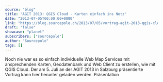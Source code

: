 ```yaml
---
source: "blog"
title: "AGIT 2013: QGIS Cloud - Karten einfach ins Netz"
date: "2013-07-05T00:00:00+0000"
link: "https://blog.sourcepole.ch/2013/07/05/vortrag-agit-2013-qgis-cloud-karten-einfach-ins-netz/"
draft: "false"
showcase: "planet"
subscribers: ["sourcepole"]
author: "Sourcepole"
tags: []
---
```


Noch nie war es so einfach individuelle Web Map Services mit ansprechenden Karten, Geodatenbank und Web Client zu erstellen, wie mit QGIS Cloud. Der am 5. Juli an der AGIT 2013 in Salzburg präsentierte Vortrag kann hier herunter geladen werden.
Präsentation
